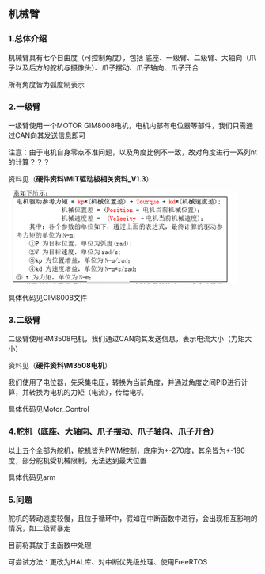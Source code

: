 ## 机械臂

### 1.总体介绍

机械臂具有七个自由度（可控制角度），包括 底座、一级臂、二级臂、大轴向（爪子以及后方的舵机与摄像头）、爪子摆动、爪子轴向、爪子开合

所有角度皆为弧度制表示

### 2.一级臂

一级臂使用一个MOTOR GIM8008电机，电机内部有电位器等部件，我们只需通过CAN向其发送信息即可

注意：由于电机自身零点不准问题，以及角度比例不一致，故对角度进行一系列nt的计算？？？

资料见（**硬件资料\MIT驱动板相关资料_V1.3**）

![image-20210831130438770](机械臂.assets/image-20210831130438770.png)

具体代码见GIM8008文件

### 3.二级臂

二级臂使用RM3508电机，我们通过CAN向其发送信息，表示电流大小（力矩大小）

资料见（**硬件资料\M3508电机**）

我们使用了电位器，先采集电压，转换为当前角度，并通过角度之间PID进行计算，并转换为电机的力矩（电流），传给电机

具体代码见Motor_Control

### 4.舵机（底座、大轴向、爪子摆动、爪子轴向、爪子开合）

以上五个全部为舵机，舵机皆为PWM控制，底座为+-270度，其余皆为+-180度，部分舵机受机械限制，无法达到最大位置

具体代码见arm

### 5.问题

舵机的转动速度较慢，且位于循环中，假如在中断函数中进行，会出现相互影响的情况，如二级臂暴走

目前将其放于主函数中处理

可尝试方法：更改为HAL库、对中断优先级处理、使用FreeRTOS



